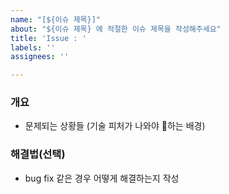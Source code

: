 ```yaml
---
name: "[${이슈 제목}]"
about: "${이슈 제목} 에 적절한 이슈 제목을 작성해주세요"
title: 'Issue : '
labels: ''
assignees: ''

---
```


### 개요
- 문제되는 상황들 (기술 피처가 나와야 하는 배경)

### 해결법(선택)
- bug fix 같은 경우 어떻게 해결하는지 작성
